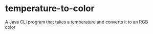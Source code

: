 # temperature-to-color
A Java CLI program that takes a temperature and converts it to an RGB color 
